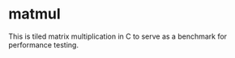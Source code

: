 # matmul

This is tiled matrix multiplication in C to serve as a benchmark for performance testing.
